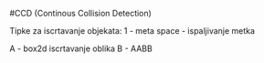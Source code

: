  #CCD (Continous Collision Detection)

Tipke za iscrtavanje objekata:
1 	- meta
space   - ispaljivanje metka


A - box2d iscrtavanje oblika
B - AABB



